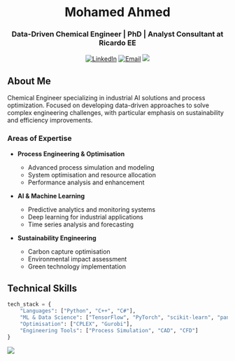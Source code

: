 <div align="center">

# Mohamed Ahmed
### Data-Driven Chemical Engineer | PhD | Analyst Consultant at Ricardo EE

[![LinkedIn](https://img.shields.io/badge/LinkedIn-2E3440?style=flat&logo=linkedin&logoColor=88C0D0)](https://www.linkedin.com/in/mohamed-ahmed-elbeskeri-phd-64a52b104/)
[![Email](https://img.shields.io/badge/Email-2E3440?style=flat&logo=gmail&logoColor=88C0D0)](mailto:Mohamed.ahmed.4894@gmail.com)
![](https://komarev.com/ghpvc/?username=m-ahmed-elbeskeri)

</div>

## About Me
Chemical Engineer specializing in industrial AI solutions and process optimization. Focused on developing data-driven approaches to solve complex engineering challenges, with particular emphasis on sustainability and efficiency improvements.

### Areas of Expertise
- **Process Engineering & Optimisation**
  - Advanced process simulation and modeling
  - System optimisation and resource allocation
  - Performance analysis and enhancement
  
- **AI & Machine Learning**
  - Predictive analytics and monitoring systems
  - Deep learning for industrial applications
  - Time series analysis and forecasting
  
- **Sustainability Engineering**
  - Carbon capture optimisation
  - Environmental impact assessment
  - Green technology implementation

## Technical Skills

```python
tech_stack = {
    "Languages": ["Python", "C++", "C#"],
    "ML & Data Science": ["TensorFlow", "PyTorch", "scikit-learn", "pandas", "numpy"],
    "Optimisation": ["CPLEX", "Gurobi"],
    "Engineering Tools": ["Process Simulation", "CAD", "CFD"]
}
```

![](https://hit.yhype.me/github/profile?account_id=131454742)
